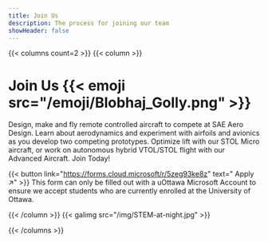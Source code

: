 ```yaml
---
title: Join Us
description: The process for joining our team
showHeader: false
---
```


{{< columns count=2 >}}
{{< column >}}
# Join Us {{< emoji src="/emoji/Blobhaj_Golly.png" >}}

Design, make and fly remote controlled aircraft to compete at SAE Aero Design. Learn about aerodynamics and experiment with airfoils and avionics as you develop two competing prototypes. Optimize lift with our STOL Micro aircraft, or work on autonomous hybrid VTOL/STOL flight with our Advanced Aircraft. Join Today!
 
 {{< button link="https://forms.cloud.microsoft/r/5zeg93ke8z" text=" Apply ↗" >}} 
This form can only be filled out with a uOttawa Microsoft Account to ensure we accept students who are currently enrolled at the University of Ottawa.

{{< /column >}}
{{< galimg src="/img/STEM-at-night.jpg" >}}

{{< /columns >}}

